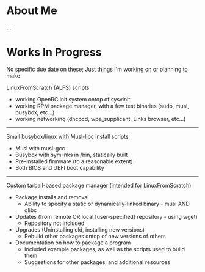 # About Me
...
# Works In Progress
No specific due date on these; Just things I'm working on or planning to make


LinuxFromScratch (ALFS) scripts

-   working OpenRC init system ontop of sysvinit
-   working RPM package manager, with a few test binaries (sudo, musl, busybox, etc...)
-   working networking (dhcpcd, wpa_supplicant, Links browser, etc...)

----

Small busybox/linux with Musl-libc install scripts

-   Musl with musl-gcc
-   Busybox with symlinks in /bin, statically built
-   Pre-installed firmware (to a reasonable extent)
-   Both BIOS and UEFI boot capability

----

Custom tarball-based package manager (intended for LinuxFromScratch)

-   Package installs and removal
    *   Ability to specify a static or dynamically-linked binary - musl AND glibc
-   Updates (from remote OR local [user-specified] repository - using wget)
    *   Repository not included
-   Upgrades (Uninstalling old, installing new versions)
    *   Rebuild other packages ontop of new versions of others
-   Documentation on how to package a program
    *   Included example packages, as well as the scripts used to build them
    *   Suggestions for other packages, and additional resources
